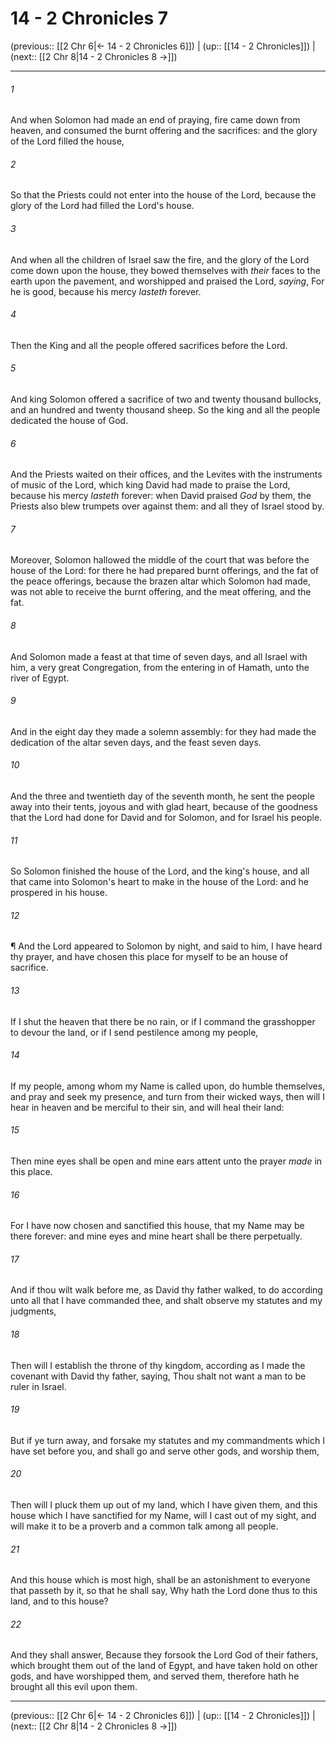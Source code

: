 # 14 - 2 Chronicles 7

(previous:: [[2 Chr 6|← 14 - 2 Chronicles 6]]) | (up:: [[14 - 2 Chronicles]]) | (next:: [[2 Chr 8|14 - 2 Chronicles 8 →]])

***


###### 1 
And when Solomon had made an end of praying, fire came down from heaven, and consumed the burnt offering and the sacrifices: and the glory of the Lord filled the house, 

###### 2 
So that the Priests could not enter into the house of the Lord, because the glory of the Lord had filled the Lord's house. 

###### 3 
And when all the children of Israel saw the fire, and the glory of the Lord come down upon the house, they bowed themselves with _their_ faces to the earth upon the pavement, and worshipped and praised the Lord, _saying_, For he is good, because his mercy _lasteth_ forever. 

###### 4 
Then the King and all the people offered sacrifices before the Lord. 

###### 5 
And king Solomon offered a sacrifice of two and twenty thousand bullocks, and an hundred and twenty thousand sheep. So the king and all the people dedicated the house of God. 

###### 6 
And the Priests waited on their offices, and the Levites with the instruments of music of the Lord, which king David had made to praise the Lord, because his mercy _lasteth_ forever: when David praised _God_ by them, the Priests also blew trumpets over against them: and all they of Israel stood by. 

###### 7 
Moreover, Solomon hallowed the middle of the court that was before the house of the Lord: for there he had prepared burnt offerings, and the fat of the peace offerings, because the brazen altar which Solomon had made, was not able to receive the burnt offering, and the meat offering, and the fat. 

###### 8 
And Solomon made a feast at that time of seven days, and all Israel with him, a very great Congregation, from the entering in of Hamath, unto the river of Egypt. 

###### 9 
And in the eight day they made a solemn assembly: for they had made the dedication of the altar seven days, and the feast seven days. 

###### 10 
And the three and twentieth day of the seventh month, he sent the people away into their tents, joyous and with glad heart, because of the goodness that the Lord had done for David and for Solomon, and for Israel his people. 

###### 11 
So Solomon finished the house of the Lord, and the king's house, and all that came into Solomon's heart to make in the house of the Lord: and he prospered in his house. 

###### 12 
¶ And the Lord appeared to Solomon by night, and said to him, I have heard thy prayer, and have chosen this place for myself to be an house of sacrifice. 

###### 13 
If I shut the heaven that there be no rain, or if I command the grasshopper to devour the land, or if I send pestilence among my people, 

###### 14 
If my people, among whom my Name is called upon, do humble themselves, and pray and seek my presence, and turn from their wicked ways, then will I hear in heaven and be merciful to their sin, and will heal their land: 

###### 15 
Then mine eyes shall be open and mine ears attent unto the prayer _made_ in this place. 

###### 16 
For I have now chosen and sanctified this house, that my Name may be there forever: and mine eyes and mine heart shall be there perpetually. 

###### 17 
And if thou wilt walk before me, as David thy father walked, to do according unto all that I have commanded thee, and shalt observe my statutes and my judgments, 

###### 18 
Then will I establish the throne of thy kingdom, according as I made the covenant with David thy father, saying, Thou shalt not want a man to be ruler in Israel. 

###### 19 
But if ye turn away, and forsake my statutes and my commandments which I have set before you, and shall go and serve other gods, and worship them, 

###### 20 
Then will I pluck them up out of my land, which I have given them, and this house which I have sanctified for my Name, will I cast out of my sight, and will make it to be a proverb and a common talk among all people. 

###### 21 
And this house which is most high, shall be an astonishment to everyone that passeth by it, so that he shall say, Why hath the Lord done thus to this land, and to this house? 

###### 22 
And they shall answer, Because they forsook the Lord God of their fathers, which brought them out of the land of Egypt, and have taken hold on other gods, and have worshipped them, and served them, therefore hath he brought all this evil upon them.

***

(previous:: [[2 Chr 6|← 14 - 2 Chronicles 6]]) | (up:: [[14 - 2 Chronicles]]) | (next:: [[2 Chr 8|14 - 2 Chronicles 8 →]])
